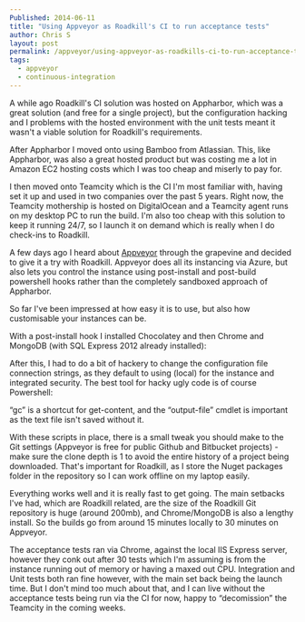 ```yaml
---
Published: 2014-06-11
title: "Using Appveyor as Roadkill's CI to run acceptance tests"
author: Chris S
layout: post
permalink: /appveyor/using-appveyor-as-roadkills-ci-to-run-acceptance-tests/
tags:
  - appveyor
  - continuous-integration
---
```

A while ago Roadkill's CI solution was hosted on Appharbor, which was a great solution (and free for a single project), but the configuration hacking and I problems with the hosted environment with the unit tests meant it wasn't a viable solution for Roadkill's requirements.

After Appharbor I moved onto using Bamboo from Atlassian. This, like Appharbor, was also a great hosted product but was costing me a lot in Amazon EC2 hosting costs which I was too cheap and miserly to pay for.

I then moved onto Teamcity which is the CI I'm most familiar with, having set it up and used in two companies over the past 5 years. Right now, the Teamcity mothership is hosted on DigitalOcean and a Teamcity agent runs on my desktop PC to run the build. I'm also too cheap with this solution to keep it running 24/7, so I launch it on demand which is really when I do check-ins to Roadkill.

A few days ago I heard about [Appveyor][1] through the grapevine and decided to give it a try with Roadkill. Appveyor does all its instancing via Azure, but also lets you control the instance using post-install and post-build powershell hooks rather than the completely sandboxed approach of Appharbor.

So far I've been impressed at how easy it is to use, but also how customisable your instances can be.

With a post-install hook I installed Chocolatey and then Chrome and MongoDB (with SQL Express 2012 already installed):

<script src="https://gist.github.com/yetanotherchris/0f1d763e6d539fc61857.js"></script>  
<!--more-->

  
After this, I had to do a bit of hackery to change the configuration file connection strings, as they default to using (local) for the instance and integrated security. The best tool for hacky ugly code is of course Powershell:

<script src="https://gist.github.com/yetanotherchris/741b3ca836e505d04c59.js"></script>

&#8220;gc&#8221; is a shortcut for get-content, and the &#8220;output-file&#8221; cmdlet is important as the text file isn't saved without it.

With these scripts in place, there is a small tweak you should make to the Git settings (Appveyor is free for public Github and Bitbucket projects) - make sure the clone depth is 1 to avoid the entire history of a project being downloaded. That's important for Roadkill, as I store the Nuget packages folder in the repository so I can work offline on my laptop easily.

Everything works well and it is really fast to get going. The main setbacks I've had, which are Roadkill related, are the size of the Roadkill Git repository is huge (around 200mb), and Chrome/MongoDB is also a lengthy install. So the builds go from around 15 minutes locally to 30 minutes on Appveyor.

The acceptance tests ran via Chrome, against the local IIS Express server, however they conk out after 30 tests which I'm assuming is from the instance running out of memory or having a maxed out CPU. Integration and Unit tests both ran fine however, with the main set back being the launch time. But I don't mind too much about that, and I can live without the acceptance tests being run via the CI for now, happy to &#8220;decomission&#8221; the Teamcity in the coming weeks.

 [1]: http://www.appveyor.com